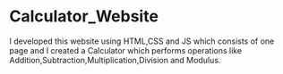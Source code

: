 # Calculator_Website
I developed this website using HTML,CSS and JS which consists of one page and I created a  Calculator which performs operations like Addition,Subtraction,Multiplication,Division and Modulus.
